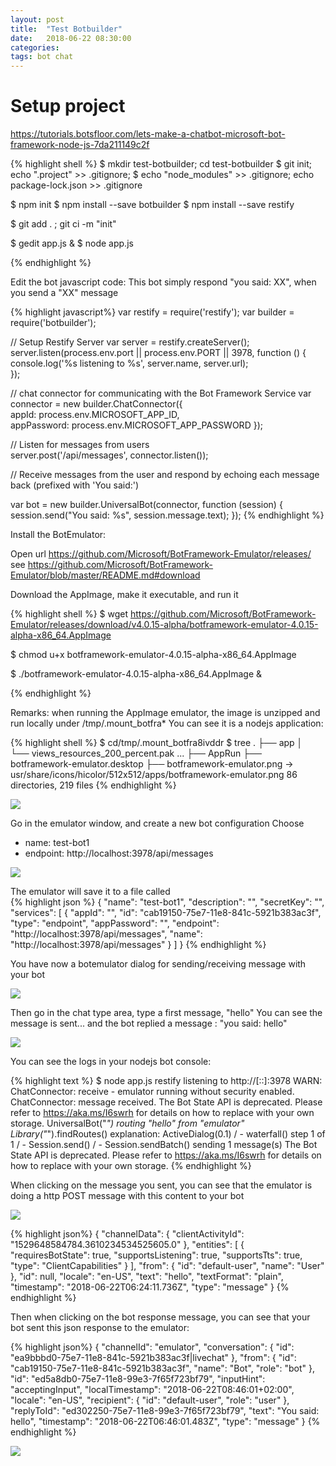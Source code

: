 ```yaml
---
layout: post
title:  "Test Botbuilder"
date:   2018-06-22 08:30:00
categories: 
tags: bot chat
---
```



<H1>Setup project</H1>

https://tutorials.botsfloor.com/lets-make-a-chatbot-microsoft-bot-framework-node-js-7da211149c2f

{% highlight shell %}
$ mkdir test-botbuilder; cd test-botbuilder
$ git init; echo ".project" >> .gitignore; 
$ echo "node_modules" >> .gitignore; echo package-lock.json >> .gitignore

$ npm init
$ npm install --save botbuilder
$ npm install --save restify

$ git add . ; git ci -m "init"

$ gedit app.js &
$ node app.js

{% endhighlight %}

Edit the bot javascript code:
This bot simply respond "you said: XX", when you send a "XX" message
 
{% highlight javascript%}
var restify = require('restify'); 
var builder = require('botbuilder');  

// Setup Restify Server 
var server = restify.createServer(); 
server.listen(process.env.port || process.env.PORT || 3978, 
function () {    
    console.log('%s listening to %s', server.name, server.url);  
});  

// chat connector for communicating with the Bot Framework Service 
var connector = new builder.ChatConnector({     
    appId: process.env.MICROSOFT_APP_ID,     
    appPassword: process.env.MICROSOFT_APP_PASSWORD
});

// Listen for messages from users  
server.post('/api/messages', connector.listen());  

// Receive messages from the user and respond by echoing each message back (prefixed with 'You said:') 

var bot = new builder.UniversalBot(connector, function (session) {     
session.send("You said: %s", session.message.text); 
});
{% endhighlight %}


Install the BotEmulator:

Open url https://github.com/Microsoft/BotFramework-Emulator/releases/
see https://github.com/Microsoft/BotFramework-Emulator/blob/master/README.md#download

Download the AppImage, make it executable, and run it

{% highlight shell %}
$ wget https://github.com/Microsoft/BotFramework-Emulator/releases/download/v4.0.15-alpha/botframework-emulator-4.0.15-alpha-x86_64.AppImage

$ chmod u+x botframework-emulator-4.0.15-alpha-x86_64.AppImage
 
$ ./botframework-emulator-4.0.15-alpha-x86_64.AppImage &  

{% endhighlight %}


Remarks: when running the AppImage emulator, the image is unzipped and run locally under /tmp/.mount_botfra*
You can see it is a nodejs application:

{% highlight shell %}
$ cd/tmp/.mount_botfra8ivddr
$ tree
.
├── app
│   └── views_resources_200_percent.pak
...
├── AppRun
├── botframework-emulator.desktop
├── botframework-emulator.png -> usr/share/icons/hicolor/512x512/apps/botframework-emulator.png
86 directories, 219 files
{% endhighlight %}



<img src="{{site.url}}/assets/posts/2018-06-22-Test-Botbuilder/screenshot1-botbuilder.png" />
      


Go in the emulator window, and create a new bot configuration
Choose 
- name: test-bot1
- endpoint: http://localhost:3978/api/messages

<img src="{{site.url}}/assets/posts/2018-06-22-Test-Botbuilder/screenshot2-create-bot-config.png" />

The emulator will save it to a file called  
{% highlight json %}
{
    "name": "test-bot1",
    "description": "",
    "secretKey": "",
    "services": [
        {
            "appId": "",
            "id": "cab19150-75e7-11e8-841c-5921b383ac3f",
            "type": "endpoint",
            "appPassword": "",
            "endpoint": "http://localhost:3978/api/messages",
            "name": "http://localhost:3978/api/messages"
        }
    ]
}
{% endhighlight %}


You have now a botemulator dialog for sending/receiving message with your bot

<img src="{{site.url}}/assets/posts/2018-06-22-Test-Botbuilder/screenshot3-botemulator.png" />



Then go in the chat type area, type a first message, "hello"
You can see the message is sent... and the bot replied a message : "you said: hello" 

<img src="{{site.url}}/assets/posts/2018-06-22-Test-Botbuilder/screenshot4-send-receive-message.png" />

You can see the logs in your nodejs bot console:

{% highlight text %}
$ node app.js
restify listening to http://[::]:3978
WARN: ChatConnector: receive - emulator running without security enabled.
ChatConnector: message received.
The Bot State API is deprecated.  Please refer to https://aka.ms/I6swrh for details on how to replace with your own storage.
UniversalBot("*") routing "hello" from "emulator"
Library("*").findRoutes() explanation:
	ActiveDialog(0.1)
/ - waterfall() step 1 of 1
/ - Session.send()
/ - Session.sendBatch() sending 1 message(s)
The Bot State API is deprecated.  Please refer to https://aka.ms/I6swrh for details on how to replace with your own storage.
{% endhighlight %}



When clicking on the message you sent, you can see that the emulator is doing a http POST message with this content to your bot

<img src="{{site.url}}/assets/posts/2018-06-22-Test-Botbuilder/screenshot5-send-message-detail.png" />
 
{% highlight json%}
{
  "channelData": {
    "clientActivityId": "1529648584784.3610234534525605.0"
  },
  "entities": [
    {
      "requiresBotState": true,
      "supportsListening": true,
      "supportsTts": true,
      "type": "ClientCapabilities"
    }
  ],
  "from": {
    "id": "default-user",
    "name": "User"
  },
  "id": null,
  "locale": "en-US",
  "text": "hello",
  "textFormat": "plain",
  "timestamp": "2018-06-22T06:24:11.736Z",
  "type": "message"
}
{% endhighlight %}


Then when clicking on the bot response message, you can see that your bot sent this json response to the emulator:

{% highlight json%}
{
  "channelId": "emulator",
  "conversation": {
    "id": "ea9bbbd0-75e7-11e8-841c-5921b383ac3f|livechat"
  },
  "from": {
    "id": "cab19150-75e7-11e8-841c-5921b383ac3f",
    "name": "Bot",
    "role": "bot"
  },
  "id": "ed5a8db0-75e7-11e8-99e3-7f65f723bf79",
  "inputHint": "acceptingInput",
  "localTimestamp": "2018-06-22T08:46:01+02:00",
  "locale": "en-US",
  "recipient": {
    "id": "default-user",
    "role": "user"
  },
  "replyToId": "ed302250-75e7-11e8-99e3-7f65f723bf79",
  "text": "You said: hello",
  "timestamp": "2018-06-22T06:46:01.483Z",
  "type": "message"
}
{% endhighlight %}

<img src="{{site.url}}/assets/posts/2018-06-22-Test-Botbuilder/screenshot6-receive-message-detail.png" />


